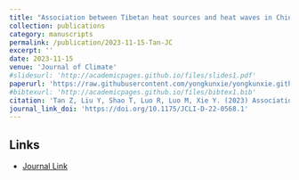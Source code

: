 ```yaml
---
title: "Association between Tibetan heat sources and heat waves in China"
collection: publications
category: manuscripts
permalink: /publication/2023-11-15-Tan-JC
excerpt: ''
date: 2023-11-15
venue: 'Journal of Climate'
#slidesurl: 'http://academicpages.github.io/files/slides1.pdf'
paperurl: 'https://raw.githubusercontent.com/yongkunxie/yongkunxie.github.io/main/files/2023-11-15-Tan-JC.pdf'
#bibtexurl: 'http://academicpages.github.io/files/bibtex1.bib'
citation: 'Tan Z, Liu Y, Shao T, Luo R, Luo M, Xie Y. (2023) Association between Tibetan heat sources and heat waves in China. Journal of Climate, 36, 7905–7924.'
journal_link_doi: 'https://doi.org/10.1175/JCLI-D-22-0568.1'
---
```

<!-- 在页面内容中添加链接显示 -->
<h2>Links</h2>
<ul>
    <li><a href="{{ page.journal_link_doi }}">Journal Link</a></li>
</ul>
